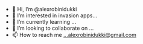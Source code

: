 - 👋 Hi, I’m @alexrobinidukki
- 👀 I’m interested in invasion apps...
- 🌱 I’m currently learning ...
- 💞️ I’m looking to collaborate on ...
- 📫 How to reach me ...alexrobinidukki@gmail.com

<!---
alexrobinidukki/alexrobinidukki is a ✨ special ✨ repository because its `README.md` (this file) appears on your GitHub profile.
You can click the Preview link to take a look at your changes.
--->
